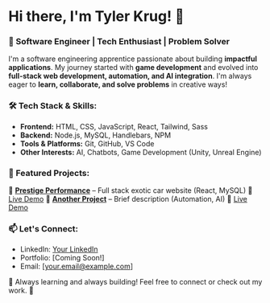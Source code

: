 # Hi there, I'm Tyler Krug! 👋

### 🚀 Software Engineer | Tech Enthusiast | Problem Solver

I'm a software engineering apprentice passionate about building **impactful applications**. My journey started with **game development** and evolved into **full-stack web development, automation, and AI integration**. I'm always eager to **learn, collaborate, and solve problems** in creative ways!

### 🛠️ Tech Stack & Skills:
- **Frontend:** HTML, CSS, JavaScript, React, Tailwind, Sass
- **Backend:** Node.js, MySQL, Handlebars, NPM
- **Tools & Platforms:** Git, GitHub, VS Code
- **Other Interests:** AI, Chatbots, Game Development (Unity, Unreal Engine)

### 🌟 Featured Projects:
🔹 **[Prestige Performance](https://github.com/Tylerk2565/React-Ecommerce-Updated)** – Full stack exotic car website (React, MySQL) 🔗 [Live Demo](https://react-ecommerce-updated.onrender.com/)
🔹 **[Another Project](https://github.com/your-repo)** – Brief description (Automation, AI) 🔗 [Live Demo](#)

### 📫 Let's Connect:
- LinkedIn: [Your LinkedIn](#)
- Portfolio: [Coming Soon!]
- Email: [your.email@example.com]

🚀 Always learning and always building! Feel free to connect or check out my work. 🎉
